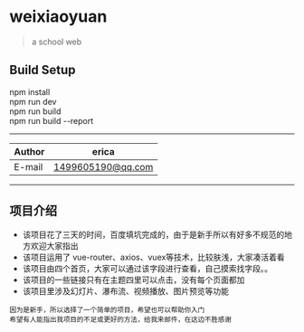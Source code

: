 # weixiaoyuan

> a school web

## Build Setup

npm install  
npm run dev  
npm run build  
npm run build --report  

****
	
|Author|erica|
|---|---
|E-mail|1499605190@qq.com


****

## 项目介绍
* 该项目花了三天的时间，百度填坑完成的，由于是新手所以有好多不规范的地方欢迎大家指出  
* 该项目运用了 vue-router、axios、vuex等技术，比较肤浅，大家凑活着看   
* 该项目由四个首页，大家可以通过该字段进行查看，自己摸索找字段。。   
* 该项目的一些链接只有在主题四里可以点击，没有每个页面都加  
* 该项目里涉及幻灯片、瀑布流、视频播放、图片预览等功能  


```
因为是新手，所以选择了一个简单的项目，希望也可以帮助你入门
希望有人能指出我项目的不足或更好的方法，给我来邮件，在这边不胜感谢
```


